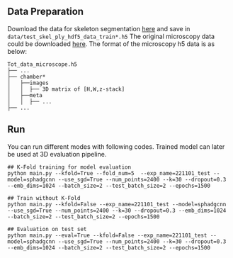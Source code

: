 ## Data Preparation 
Download the data for skeleton segmentation [here](https://drive.google.com/file/d/1xOV4dOoEmoTvoUJTwri3bK9yP0qrI_Ai/view?usp=share_link) and save in `data/test_skel_ply_hdf5_data_train*.h5`
The original microscopy data could be downloaded [here](https://drive.google.com/file/d/1wznyceTYldhCbtM-91AbHcJIagqBCwIi/view?usp=drive_link). The format of the microscopy h5 data is as below:

```
Tot_data_microscope.h5
├── ...
├── chamber*
│   ├──images
│   │  ├── 3D matrix of [H,W,z-stack]
│   ├──meta
│   │  ├── ...
├── ...
```


## Run 
You can run different modes with following codes. Trained model can later be used at 3D evaluation pipeline.
```shell
## K-Fold training for model evaluation
python main.py --kfold=True --fold_num=5  --exp_name=221101_test --model=sphadgcnn --use_sgd=True --num_points=2400 --k=30 --dropout=0.3 --emb_dims=1024 --batch_size=2 --test_batch_size=2 --epochs=1500

## Train without K-Fold
python main.py --kfold=False --exp_name=221101_test --model=sphadgcnn --use_sgd=True --num_points=2400 --k=30 --dropout=0.3 --emb_dims=1024 --batch_size=2 --test_batch_size=2 --epochs=1500

## Evaluation on test set
python main.py --eval=True --kfold=False --exp_name=221101_test --model=sphadgcnn --use_sgd=True --num_points=2400 --k=30 --dropout=0.3 --emb_dims=1024 --batch_size=2 --test_batch_size=2 --epochs=1500
```
